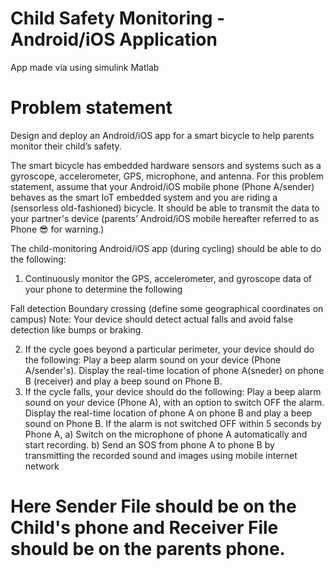 # Child Safety Monitoring - Android/iOS Application
 App made via using simulink Matlab
 
# Problem statement
Design and deploy an Android/iOS app for a smart bicycle to help parents monitor their child’s safety.

The smart bicycle has embedded hardware sensors and systems such as a gyroscope, accelerometer, GPS, microphone, and antenna. For this problem statement, assume that your Android/iOS mobile phone (Phone A/sender)  behaves as the smart IoT embedded system and you are riding a (sensorless old-fashioned) bicycle. It should be able to transmit the data to your partner's device (parents’ Android/iOS mobile hereafter referred to as Phone 😎 for warning.)

The child-monitoring Android/iOS app (during cycling) should be able to do the following:

1. Continuously monitor the GPS, accelerometer, and gyroscope data of your phone to determine the following

Fall detection
Boundary crossing (define some geographical coordinates on campus)
Note: Your device should detect actual falls and avoid false detection like bumps or braking.

2. If the cycle goes beyond a particular perimeter,  your device should do the following:
Play a beep alarm sound on your device (Phone A/sender's).
Display the real-time location of phone A(sneder) on phone B (receiver)  and play a beep sound on Phone B.
3. If the cycle falls, your device should do the following:
Play a beep alarm sound on your device (Phone A), with an option to switch OFF the alarm.
Display the real-time location of phone A on phone B and play a beep sound on Phone B.
If the alarm is not switched OFF within 5 seconds by Phone A, a) Switch on the microphone of phone A automatically and start recording. b) Send an SOS from phone A to phone B by transmitting the recorded sound and images using mobile internet network


# Here Sender File should be on the Child's phone and Receiver File should be on the parents phone.
